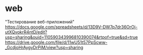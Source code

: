 # web
"Тестирование веб-приложений"
https://docs.google.com/spreadsheets/d/13D9V-DW7p7dr36OrOj-utXQvokrR4ntD/edit?usp=sharing&ouid=110590343996810390074&rtpof=true&sd=true
https://drive.google.com/file/d/11wU51t57PpScww-_GcdjoHrAygyDrPiM/view?usp=sharing
